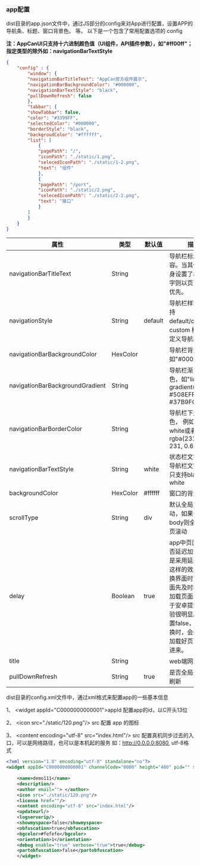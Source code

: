### app配置

dist目录的app.json文件中，通过JS部分的config来对App进行配置，设置APP的导航条、标题、窗口背景色。 等。 以下是一个包含了常用配置选项的 config 

**注：AppCanUI只支持十六进制颜色值（UI组件，API插件参数），如"#ff00ff"； 指定类型的除外如：navigationBarTextStyle**

```json
{
    "config" : {
        "window": {
        "navigationBarTitleText": "AppCan官方组件展示",
        "navigationBarBackgroundColor": "#000000",
        "navigationBarTextStyle": "black",
        "pullDownRefresh": false
        },
        "tabbar": {
        "showTabbar": false,
        "color": "#3399FF",
        "selectedColor": "#000000",
        "borderStyle": "black",
        "backgroudColor": "#ffffff",
        "list": [
            {
            "pagePath": "/",
            "iconPath": "./static/1.png",
            "selecedIconPath": "./static/1-2.png",
            "text": "组件"
            },
            {
            "pagePath": "/port",
            "iconPath": "./static/2.png",
            "selecedIconPath": "./static/2-2.png",
            "text": "接口"
            }
        ]
        }
    }
}

```

|属性	|类型	|默认值	|描述|
|----|-----|---------|----|
|navigationBarTitleText|	String|	  	|导航栏标题文字内容。当其他页面自身设置了标题栏文字则以页面设置的优先。|
|navigationStyle|	String|	default|     	导航栏样式，仅支持 default/custom。custom 模式可自定义导航栏。|
|navigationBarBackgroundColor|	HexColor|	  	|导航栏背景颜色，如"#000000"|
|navigationBarBackgroundGradient|	   String|		|导航栏渐变背景色，如"linear-gradient(45deg, #508EFF, #37B9FC)"|
|navigationBarBorderColor|	String|		|导航栏下边框的颜色， 例如black、white或者 rgba(231, 231, 231, 0.6)|
|navigationBarTextStyle|	String|	white|	状态栏文字颜色和导航栏文字颜色，只支持black、white|
|backgroundColor|	HexColor|	#ffffff	|窗口的背景色|
|scrollType|	String|	div	|默认全局为区域滚动，如果设置为 body则全局为整页滚动|
|delay|	Boolean|	true|	app中页面内容是否延迟加载，默认是采用延迟加载，这样的效果就是切换界面时可以让页面先及时的切入再加载页面内容，对于安卓提升操作体验很明显。如果设置false，点击切换时，会先在后台加载好页面再切入进来。|
|title|	String|	|	web端网页标题|
|pullDownRefresh|	String|true	|	是否全局开启下拉刷新|


dist目录的config.xml文件中，通过xml格式来配置app的一些基本信息

1、 &lt;widget appId="C0000000000001"&gt;appId 配置app的id，以C开头13位

2、 &lt;icon src="./static/120.png"/&gt; src 配置 app 的图标

3、 &lt;content encoding="utf-8" src="index.html"/&gt; src 配置真机同步过去的入口，可以是网络路径，也可以是本机起的服务 如：http://0.0.0.0:8080, utf-8格式


```xml
<?xml version="1.0" encoding="utf-8" standalone="no"?>
<widget appId="C0000000000001" channelCode="0000" height="480" pid="" sreensize="4.5" version="00.00.0000" viewmode="application" widgetId="" width="320">
    
    <name>demo111</name>
    <description/>
    <author email=""> </author>
    <icon src="./static/120.png"/>
    <license href=""/>
    <content encoding="utf-8" src="index.html"/>
    <updateurl/>
    <logserverip/>
    <showmyspace>false</showmyspace>
    <obfuscation>true</obfuscation>
    <bgcolor>#fefefe</bgcolor>
    <orientation>1</orientation>
    <debug enable="true" verbose="true">true</debug>
    <partobfuscation>false</partobfuscation>
    </widget>
    
    
```
